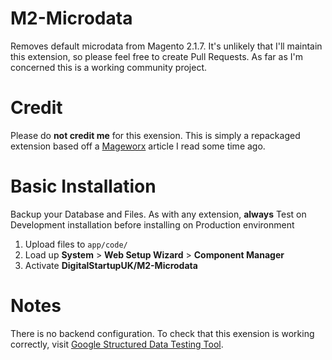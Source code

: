 # M2-Microdata
Removes default microdata from Magento 2.1.7. It's unlikely that I'll maintain this extension, so please feel free to create Pull Requests. As far as I'm concerned this is a working community project.

# Credit
Please do **not credit me** for this exension. This is simply a repackaged extension based off a [Mageworx](http://blog.mageworx.com/2016/09/extending-rich-snippets-functionality-in-magento-2/) article I read some time ago.

# Basic Installation
Backup your Database and Files. As with any extension, **always** Test on Development installation before installing on Production environment
1. Upload files to `app/code/`
2. Load up **System** > **Web Setup Wizard** > **Component Manager**
3. Activate **DigitalStartupUK/M2-Microdata**

# Notes
There is no backend configuration. To check that this exension is working correctly, visit [Google Structured Data Testing Tool](https://search.google.com/structured-data/testing-tool).
